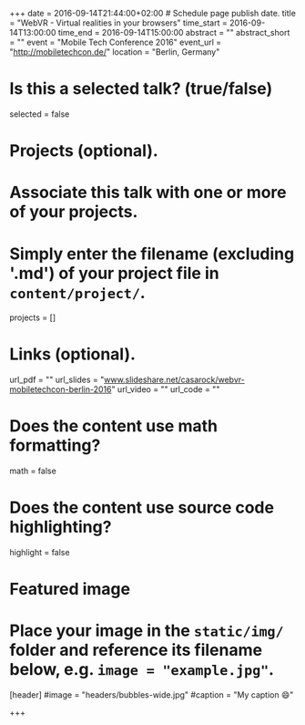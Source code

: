 +++
date = 2016-09-14T21:44:00+02:00 # Schedule page publish date.
title = "WebVR - Virtual realities in your browsers"
time_start = 2016-09-14T13:00:00
time_end = 2016-09-14T15:00:00
abstract = ""
abstract_short = ""
event = "Mobile Tech Conference 2016"
event_url = "http://mobiletechcon.de/"
location = "Berlin, Germany"

# Is this a selected talk? (true/false)
selected = false

# Projects (optional).
#   Associate this talk with one or more of your projects.
#   Simply enter the filename (excluding '.md') of your project file in `content/project/`.
projects = []

# Links (optional).
url_pdf = ""
url_slides = "www.slideshare.net/casarock/webvr-mobiletechcon-berlin-2016"
url_video = ""
url_code = ""

# Does the content use math formatting?
math = false

# Does the content use source code highlighting?
highlight = false

# Featured image
# Place your image in the `static/img/` folder and reference its filename below, e.g. `image = "example.jpg"`.
[header]
#image = "headers/bubbles-wide.jpg"
#caption = "My caption :smile:"

+++